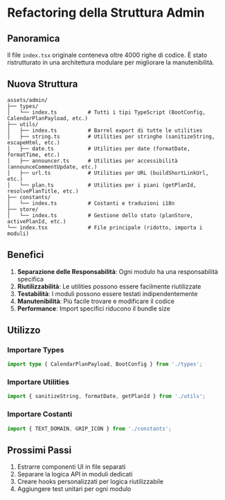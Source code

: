 # Refactoring della Struttura Admin

## Panoramica

Il file `index.tsx` originale conteneva oltre 4000 righe di codice. È stato ristrutturato in una architettura modulare per migliorare la manutenibilità.

## Nuova Struttura

```
assets/admin/
├── types/
│   └── index.ts          # Tutti i tipi TypeScript (BootConfig, CalendarPlanPayload, etc.)
├── utils/
│   ├── index.ts          # Barrel export di tutte le utilities
│   ├── string.ts         # Utilities per stringhe (sanitizeString, escapeHtml, etc.)
│   ├── date.ts           # Utilities per date (formatDate, formatTime, etc.)
│   ├── announcer.ts      # Utilities per accessibilità (announceCommentUpdate, etc.)
│   ├── url.ts            # Utilities per URL (buildShortLinkUrl, etc.)
│   └── plan.ts           # Utilities per i piani (getPlanId, resolvePlanTitle, etc.)
├── constants/
│   └── index.ts          # Costanti e traduzioni i18n
├── store/
│   └── index.ts          # Gestione dello stato (planStore, activePlanId, etc.)
└── index.tsx             # File principale (ridotto, importa i moduli)
```

## Benefici

1. **Separazione delle Responsabilità**: Ogni modulo ha una responsabilità specifica
2. **Riutilizzabilità**: Le utilities possono essere facilmente riutilizzate
3. **Testabilità**: I moduli possono essere testati indipendentemente
4. **Manutenibilità**: Più facile trovare e modificare il codice
5. **Performance**: Import specifici riducono il bundle size

## Utilizzo

### Importare Types

```typescript
import type { CalendarPlanPayload, BootConfig } from './types';
```

### Importare Utilities

```typescript
import { sanitizeString, formatDate, getPlanId } from './utils';
```

### Importare Costanti

```typescript
import { TEXT_DOMAIN, GRIP_ICON } from './constants';
```

## Prossimi Passi

1. Estrarre componenti UI in file separati
2. Separare la logica API in moduli dedicati
3. Creare hooks personalizzati per logica riutilizzabile
4. Aggiungere test unitari per ogni modulo